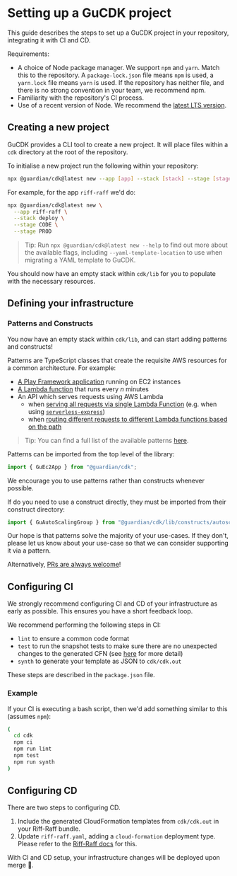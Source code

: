 # Setting up a GuCDK project
This guide describes the steps to set up a GuCDK project in your repository, integrating it with CI and CD.

Requirements:
  - A choice of Node package manager. We support `npm` and `yarn`.
    Match this to the repository. A `package-lock.json` file means `npm` is used, a `yarn.lock` file means `yarn` is used.
    If the repository has neither file, and there is no strong convention in your team, we recommend npm.
  - Familiarity with the repository's CI process.
  - Use of a recent version of Node. We recommend the [latest LTS version](https://nodejs.org/en/about/releases/).

## Creating a new project
GuCDK provides a CLI tool to create a new project.
It will place files within a `cdk` directory at the root of the repository.

To initialise a new project run the following within your repository:

```sh
npx @guardian/cdk@latest new --app [app] --stack [stack] --stage [stage] [--package-manager [npm|yarn]]
```

For example, for the app `riff-raff` we'd do:

```sh
npx @guardian/cdk@latest new \
  --app riff-raff \
  --stack deploy \
  --stage CODE \
  --stage PROD
```

> Tip: Run `npx @guardian/cdk@latest new --help` to find out more about the available flags,
including `--yaml-template-location` to use when migrating a YAML template to GuCDK.

You should now have an empty stack within `cdk/lib` for you to populate with the necessary resources.

## Defining your infrastructure

### Patterns and Constructs

You now have an empty stack within `cdk/lib`, and can start adding patterns and constructs!

Patterns are TypeScript classes that create the requisite AWS resources for a common architecture. For example:

* [A Play Framework application](https://guardian.github.io/cdk/classes/patterns.GuEc2App.html) running on EC2 instances
* [A Lambda function](https://guardian.github.io/cdk/classes/patterns.GuScheduledLambda.html) that runs every *n* minutes
* An API which serves requests using AWS Lambda
  * when [serving all requests via single Lambda Function](https://guardian.github.io/cdk/classes/patterns.GuApiLambda.html)
(e.g. when using [`serverless-express`](https://github.com/vendia/serverless-express))
  * when [routing different requests to different Lambda functions based on the path](https://guardian.github.io/cdk/classes/patterns.GuApiGatewayWithLambdaByPath.html)

> Tip: You can find a full list of the available patterns [here](https://guardian.github.io/cdk/modules/patterns.html).

Patterns can be imported from the top level of the library:

```typescript
import { GuEc2App } from "@guardian/cdk";
```

We encourage you to use patterns rather than constructs whenever possible.

If do you need to use a construct directly, they must be imported from their construct directory:

```typescript
import { GuAutoScalingGroup } from "@guardian/cdk/lib/constructs/autoscaling";
```

Our hope is that patterns solve the majority of your use-cases. If they don't,
please let us know about your use-case so that we can consider supporting it via
a pattern.

Alternatively, [PRs are always welcome](./contributing.md)!

## Configuring CI
We strongly recommend configuring CI and CD of your infrastructure as early as possible.
This ensures you have a short feedback loop.

We recommend performing the following steps in CI:
  - `lint` to ensure a common code format
  - `test` to run the snapshot tests to make sure there are no unexpected changes to the generated CFN (see [here](best-practices.md) for more detail)
  - `synth` to generate your template as JSON to `cdk/cdk.out`

These steps are described in the `package.json` file.

### Example
If your CI is executing a bash script, then we'd add something similar to this (assumes `npm`):

```sh
(
  cd cdk
  npm ci
  npm run lint
  npm test
  npm run synth
)
```

## Configuring CD
There are two steps to configuring CD.

1. Include the generated CloudFormation templates from `cdk/cdk.out` in your Riff-Raff bundle.
2. Update `riff-raff.yaml`, adding a `cloud-formation` deployment type. Please refer to the [Riff-Raff docs](https://riffraff.gutools.co.uk/docs/magenta-lib/types#cloudformation) for this.

With CI and CD setup, your infrastructure changes will be deployed upon merge 🎉.
